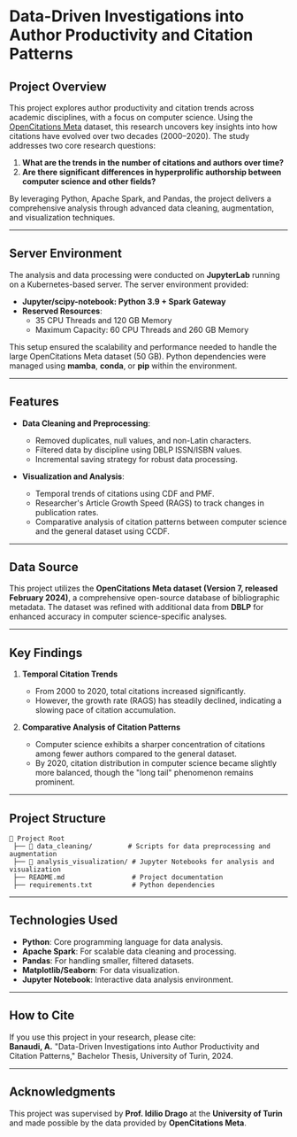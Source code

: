# **Data-Driven Investigations into Author Productivity and Citation Patterns**  

## **Project Overview**  
This project explores author productivity and citation trends across academic disciplines, with a focus on computer science. Using the [OpenCitations Meta](https://opencitations.net/meta) dataset, this research uncovers key insights into how citations have evolved over two decades (2000–2020). The study addresses two core research questions:  

1. **What are the trends in the number of citations and authors over time?**  
2. **Are there significant differences in hyperprolific authorship between computer science and other fields?**  

By leveraging Python, Apache Spark, and Pandas, the project delivers a comprehensive analysis through advanced data cleaning, augmentation, and visualization techniques.  

---

## **Server Environment**  

The analysis and data processing were conducted on **JupyterLab** running on a Kubernetes-based server. The server environment provided:  

- **Jupyter/scipy-notebook: Python 3.9 + Spark Gateway**  
- **Reserved Resources**:  
  - 35 CPU Threads and 120 GB Memory  
  - Maximum Capacity: 60 CPU Threads and 260 GB Memory  

This setup ensured the scalability and performance needed to handle the large OpenCitations Meta dataset (50 GB). Python dependencies were managed using **mamba**, **conda**, or **pip** within the environment.  

---

## **Features**  

- **Data Cleaning and Preprocessing**:  
  - Removed duplicates, null values, and non-Latin characters.  
  - Filtered data by discipline using DBLP ISSN/ISBN values.  
  - Incremental saving strategy for robust data processing.  

- **Visualization and Analysis**:  
  - Temporal trends of citations using CDF and PMF.  
  - Researcher's Article Growth Speed (RAGS) to track changes in publication rates.  
  - Comparative analysis of citation patterns between computer science and the general dataset using CCDF.  

---

## **Data Source**  
This project utilizes the **OpenCitations Meta dataset (Version 7, released February 2024)**, a comprehensive open-source database of bibliographic metadata. The dataset was refined with additional data from **DBLP** for enhanced accuracy in computer science-specific analyses.  

---

## **Key Findings**  

1. **Temporal Citation Trends**  
   - From 2000 to 2020, total citations increased significantly.  
   - However, the growth rate (RAGS) has steadily declined, indicating a slowing pace of citation accumulation.  

2. **Comparative Analysis of Citation Patterns**  
   - Computer science exhibits a sharper concentration of citations among fewer authors compared to the general dataset.  
   - By 2020, citation distribution in computer science became slightly more balanced, though the "long tail" phenomenon remains prominent.  

---

## **Project Structure**  

```
📂 Project Root  
 ├── 📂 data_cleaning/         # Scripts for data preprocessing and augmentation  
 ├── 📂 analysis_visualization/ # Jupyter Notebooks for analysis and visualization  
 ├── README.md                 # Project documentation  
 ├── requirements.txt          # Python dependencies  
```

---

## **Technologies Used**  

- **Python**: Core programming language for data analysis.  
- **Apache Spark**: For scalable data cleaning and processing.  
- **Pandas**: For handling smaller, filtered datasets.  
- **Matplotlib/Seaborn**: For data visualization.  
- **Jupyter Notebook**: Interactive data analysis environment.  

---

## **How to Cite**  

If you use this project in your research, please cite:  
**Banaudi, A.** "Data-Driven Investigations into Author Productivity and Citation Patterns," Bachelor Thesis, University of Turin, 2024.  

---

## **Acknowledgments**  

This project was supervised by **Prof. Idilio Drago** at the **University of Turin** and made possible by the data provided by **OpenCitations Meta**.  

